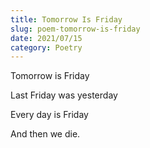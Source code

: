 ```yaml
---
title: Tomorrow Is Friday
slug: poem-tomorrow-is-friday
date: 2021/07/15
category: Poetry
---
```


Tomorrow is Friday

Last Friday was yesterday

Every day is Friday

And then we die.